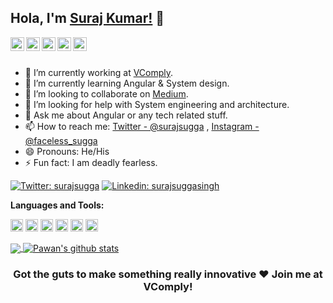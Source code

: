 ## Hola, I'm [Suraj Kumar!](https://www.linkedin.com/in/surajsuggasingh/) 👋


<a href="https://twitter.com/surajsugga">
  <img align="left" alt="Suraj's Twitter" width="22px" src="https://cdn.jsdelivr.net/npm/simple-icons@v3/icons/twitter.svg" />
</a>
<a href="https://www.linkedin.com/in/surajsuggasingh/">
  <img align="left" alt="Suraj's Linkdein" width="22px" src="https://cdn.jsdelivr.net/npm/simple-icons@v3/icons/linkedin.svg" />
</a>
<a href="https://github.com/singhsugga">
  <img align="left" alt="Suraj's Github" width="22px" src="https://cdn.jsdelivr.net/npm/simple-icons@v3/icons/github.svg" />
</a>
<a href="https://instagram.com/faceless_sugga/">
  <img align="left" alt="Suraj's Instagram" width="22px" src="https://cdn.jsdelivr.net/npm/simple-icons@v3/icons/instagram.svg" />
</a>
<a href="https://www.facebook.com/surajsugga">
  <img align="left" alt="Suraj's Facebook" width="22px" src="https://cdn.jsdelivr.net/npm/simple-icons@v3/icons/facebook.svg" />
</a>

<br/>
<br/>



- 🔭 I’m currently working at [VComply](https://www.v-comply.com/).
- 🌱 I’m currently learning Angular & System design.
- 👯 I’m looking to collaborate on [Medium](https://medium.com/@srjssh).
- 🤔 I’m looking for help with System engineering and architecture.
- 💬 Ask me about Angular or any tech related stuff.
- 📫 How to reach me: [Twitter - @surajsugga](https://twitter.com/surajsugga) , [Instagram - @faceless_sugga](https://instagram.com/faceless_sugga/)
- 😄 Pronouns: He/His
- ⚡ Fun fact: I am deadly fearless.

[![Twitter: surajsugga](https://img.shields.io/twitter/follow/surajsugga?style=social)](https://twitter.com/surajsugga)
[![Linkedin: surajsuggasingh](https://img.shields.io/badge/-surajsuggasingh-blue?style=flat-square&logo=Linkedin&logoColor=white&link=https://www.linkedin.com/in/surajsuggasingh/)](https://www.linkedin.com/in/surajsuggasingh/)



**Languages and Tools:**  

<code><img height="20" src="https://cdn.worldvectorlogo.com/logos/angular-icon-1.svg"></code>
<code><img height="20" src="https://cdn.worldvectorlogo.com/logos/pwa-pass-3.svg"></code>
<code><img height="20" src="https://cdn.worldvectorlogo.com/logos/firebase-1.svg"></code>
<code><img height="20" src="https://cdn.worldvectorlogo.com/logos/circleci.svg"></code>
<code><img height="20" src="https://cdn.worldvectorlogo.com/logos/typescript.svg"></code>
<code><img height="20" src="https://cdn.worldvectorlogo.com/logos/google-assistant.svg"></code>    

<a href="https://github.com/singhsugga">
  <img align="center" src="https://github-readme-stats.vercel.app/api/top-langs/?username=singhsugga&theme=dark&hide_langs_below=1" />
</a>
<a href="https://github.com/singhsugga">
 <img align="center" src="https://github-readme-stats.vercel.app/api?username=singhsugga&show_icons=true&theme=dracula&line_height=27" alt="Pawan's github stats"/>
</a>

<div align="center">

### Got the guts to make something really innovative ❤️ Join me at VComply!

</div>
